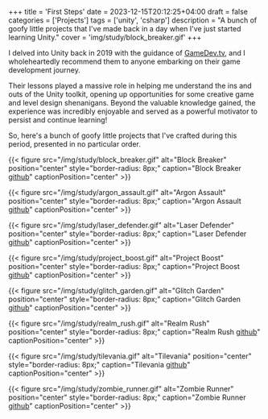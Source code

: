 +++
title = 'First Steps'
date = 2023-12-15T20:12:25+04:00
draft = false
categories = ['Projects']
tags = ['unity', 'csharp']
description = "A bunch of goofy little projects that I've made back in a day when I've just started learning Unity."
cover = 'img/study/block_breaker.gif'
+++


I delved into Unity back in 2019 with the guidance of [GameDev.tv](https://www.gamedev.tv), and I wholeheartedly recommend them to anyone embarking on their game development journey.

Their lessons played a massive role in helping me understand the ins and outs of the Unity toolkit, opening up opportunities for some creative game and level design shenanigans. Beyond the valuable knowledge gained, the experience was incredibly enjoyable and served as a powerful motivator to persist and continue learning!

So, here's a bunch of goofy little projects that I've crafted during this period, presented in no particular order.


{{< figure src="/img/study/block_breaker.gif" alt="Block Breaker" position="center" style="border-radius: 8px;" caption="Block Breaker [github](https://github.com/TheCHead/Block-Breaker)" captionPosition="center" >}}

{{< figure src="/img/study/argon_assault.gif" alt="Argon Assault" position="center" style="border-radius: 8px;" caption="Argon Assault [github](https://github.com/TheCHead/Argon-Assault)" captionPosition="center" >}}

{{< figure src="/img/study/laser_defender.gif" alt="Laser Defender" position="center" style="border-radius: 8px;" caption="Laser Defender [github](https://github.com/TheCHead/Laser-Defender)" captionPosition="center" >}}

{{< figure src="/img/study/project_boost.gif" alt="Project Boost" position="center" style="border-radius: 8px;" caption="Project Boost [github](https://github.com/TheCHead/Project-Boost)" captionPosition="center" >}}

{{< figure src="/img/study/glitch_garden.gif" alt="Glitch Garden" position="center" style="border-radius: 8px;" caption="Glitch Garden [github](https://github.com/TheCHead/Glitch-Garden)" captionPosition="center" >}}

{{< figure src="/img/study/realm_rush.gif" alt="Realm Rush" position="center" style="border-radius: 8px;" caption="Realm Rush [github](https://github.com/TheCHead/Realm-Rush)" captionPosition="center" >}}

{{< figure src="/img/study/tilevania.gif" alt="Tilevania" position="center" style="border-radius: 8px;" caption="Tilevania [github](https://github.com/TheCHead/TileVania)" captionPosition="center" >}}

{{< figure src="/img/study/zombie_runner.gif" alt="Zombie Runner" position="center" style="border-radius: 8px;" caption="Zombie Runner [github](https://github.com/TheCHead/Zombie-Runner)" captionPosition="center" >}}


